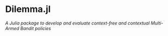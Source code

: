 Dilemma.jl
==========

*A Julia package to develop and evaluate context-free and contextual Multi-Armed Bandit policies*